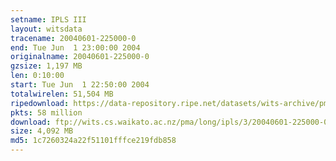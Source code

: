 ```yaml
---
setname: IPLS III
layout: witsdata
tracename: 20040601-225000-0
end: Tue Jun  1 23:00:00 2004
originalname: 20040601-225000-0
gzsize: 1,197 MB
len: 0:10:00
start: Tue Jun  1 22:50:00 2004
totalwirelen: 51,504 MB
ripedownload: https://data-repository.ripe.net/datasets/wits-archive/pma/long/ipls/3/20040601-225000-0.gz
pkts: 58 million
download: ftp://wits.cs.waikato.ac.nz/pma/long/ipls/3/20040601-225000-0.gz
size: 4,092 MB
md5: 1c7260324a22f51101fffce219fdb858
---
```

